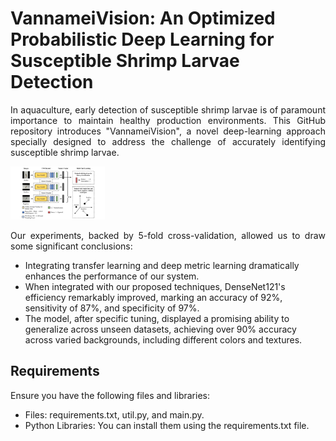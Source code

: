 <p align="justify">
    <h1>VannameiVision: An Optimized Probabilistic Deep Learning for Susceptible Shrimp Larvae Detection</h1>
</p>

<p align="justify">
In aquaculture, early detection of susceptible shrimp larvae is of paramount importance to maintain healthy production environments. This GitHub repository introduces "VannameiVision", a novel deep-learning approach specially designed to address the challenge of accurately identifying susceptible shrimp larvae.
</p>

<img src="architecture.jpg" alt="Architecture of VannameiVision Model" style="max-width:30%;">

<p align="justify">
Our experiments, backed by 5-fold cross-validation, allowed us to draw some significant conclusions:
</p>

<p align="justify">
    <ul>
        <li>Integrating transfer learning and deep metric learning dramatically enhances the performance of our system.</li>
        <li>When integrated with our proposed techniques, DenseNet121's efficiency remarkably improved, marking an accuracy of 92%, sensitivity of 87%, and specificity of 97%.</li>
        <li>The model, after specific tuning, displayed a promising ability to generalize across unseen datasets, achieving over 90% accuracy across varied backgrounds, including different colors and textures.</li>
    </ul>
</p>

<p align="justify">
    <h2>Requirements</h1>
</p>

<p align="justify">
Ensure you have the following files and libraries:
</p>

<p align="justify">
    <ul>
        <li>Files: requirements.txt, util.py, and main.py.</li>
        <li>Python Libraries: You can install them using the requirements.txt file.</li>
    </ul>
</p>
